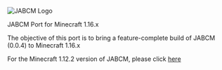 ![JABCM Logo](https://i.imgur.com/BTCqiwm.png) 

JABCM Port for Minecraft 1.16.x

The objective of this port is to bring a feature-complete build of JABCM (0.0.4) to Minecraft 1.16.x

For the Minecraft 1.12.2 version of JABCM, please click [here](https://github.com/RavenholmZombie/Just-A-Basic-Concrete-Mod)
